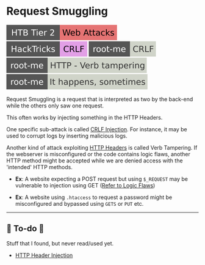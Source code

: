 # Request Smuggling

[![web_attacks](../../../../_badges/htb/web_attacks.svg)](https://academy.hackthebox.com/course/preview/web-attacks)
[![crlf](../../../../_badges/hacktricks/crlf.svg)](https://book.hacktricks.xyz/pentesting-web/crlf-0d-0a)
[![crlf](../../../../_badges/rootme/web_server/crlf.svg)](https://www.root-me.org/en/Challenges/Web-Server/CRLF)
[![http_verb_tampering](../../../../_badges/rootme/web_server/http_verb_tampering.svg)](https://www.root-me.org/en/Challenges/Web-Server/HTTP-verb-tampering)
[![it_happens_sometimes](../../../../_badges/rootme/realist/it_happens_sometimes.svg)](https://www.root-me.org/en/Challenges/Realist/It-happens-sometimes-93)

<div class="row row-cols-lg-2"><div>

Request Smuggling is a request that is interpreted as two by the back-end while the others only saw one request.

This often works by injecting something in the HTTP Headers.

One specific sub-attack is called [CRLF Injection](https://en.wikipedia.org/wiki/HTTP_response_splitting). For instance, it may be used to corrupt logs by inserting malicious logs.
</div><div>

Another kind of attack exploiting [HTTP Headers](/operating-systems/networking/protocols/http.md#http-headers) is called Verb Tampering. If the webserver is misconfigured or the code contains logic flaws, another HTTP method might be accepted while we are denied access with the 'intended' HTTP methods.

* **Ex**: A website expecting a POST request but using `$_REQUEST` may be vulnerable to injection using GET ([Refer to Logic Flaws](/cybersecurity/red-team/s2.discovery/techniques/websites/logic_flaws.md#php-_request-logic-flaw))

* **Ex**: A website using `.htaccess` to request a password might be misconfigured and bypassed using `GETS` or `PUT` etc.
</div></div>

<hr class="sep-both">

## 👻 To-do 👻

Stuff that I found, but never read/used yet.

<div class="row row-cols-lg-2"><div>

* [HTTP Header Injection](https://en.wikipedia.org/wiki/HTTP_header_injection)
</div><div>
</div></div>